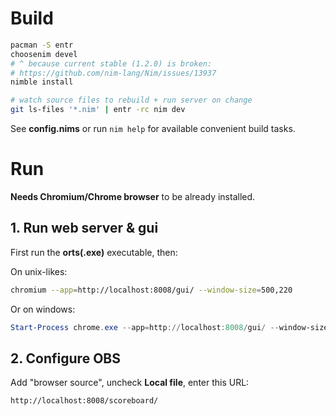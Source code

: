 # Build

```sh
pacman -S entr
choosenim devel
# ^ because current stable (1.2.0) is broken:
# https://github.com/nim-lang/Nim/issues/13937
nimble install

# watch source files to rebuild + run server on change
git ls-files '*.nim' | entr -rc nim dev
```

See **config.nims** or run `nim help` for available convenient build tasks.


# Run

**Needs Chromium/Chrome browser** to be already installed.

## 1. Run web server & gui

First run the **orts(.exe)** executable, then:

On unix-likes:

```sh
chromium --app=http://localhost:8008/gui/ --window-size=500,220
```

Or on windows:

```powershell
Start-Process chrome.exe --app=http://localhost:8008/gui/ --window-size=500,220
```

## 2. Configure OBS

Add "browser source", uncheck **Local file**, enter this URL:

```
http://localhost:8008/scoreboard/
```
